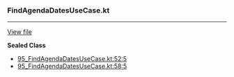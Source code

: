 ### FindAgendaDatesUseCase.kt
---
[View file](files/95_FindAgendaDatesUseCase.kt)

**Sealed Class**

 - [95_FindAgendaDatesUseCase.kt:52:5](files/95_FindAgendaDatesUseCase.kt#L52)
 - [95_FindAgendaDatesUseCase.kt:58:5](files/95_FindAgendaDatesUseCase.kt#L58)

